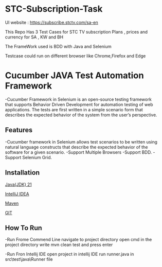 # STC-Subscription-Task

UI website : https://subscribe.stctv.com/sa-en

This Repo Has 3 Test Cases for STC TV subscription Plans , prices and currency for SA , KW and BH 

The FrameWork used is BDD with Java and Selenium

Testcase could run on different browser like Chrome,Firefox and Edge


# Cucumber JAVA Test Automation Framework
-Cucumber Framework in Selenium is an open-source testing framework that supports Behavior Driven Development for automation testing of web applications. The tests are first written in a simple scenario form that describes the expected behavior of the system from the user’s perspective.

## Features
-Cucumber framework in Selenium allows test scenarios to be written using natural language constructs that describe the expected behavior of the software for a given scenario.
-Support Multiple Browsers
-Support BDD.
-Support Selenium Grid.

##  Installation
[Java(JDK) 21](https://www.oracle.com/java/technologies/downloads/)

[IntelliJ IDEA](https://www.jetbrains.com/idea/download/?section=windows)

[Maven](https://maven.apache.org/download.cgi)

[GIT](https://git-scm.com/downloads)

##  How To Run
-Run Frome Commend Line
navigate to project directory
open cmd in the project directory
write mvn clean test and press enter

-Run Fron Intellij IDE
open project in intellij IDE
run runner.java in src\test\java\Runner file
